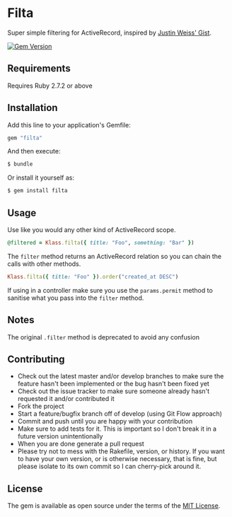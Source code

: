 # Filta

Super simple filtering for ActiveRecord, inspired by [Justin Weiss' Gist](https://gist.github.com/justinweiss/9065666).

[![Gem Version](https://badge.fury.io/rb/filta.svg)](https://badge.fury.io/rb/filta)

## Requirements

Requires Ruby 2.7.2 or above
## Installation

Add this line to your application's Gemfile:

```ruby
gem "filta"
```

And then execute:

```bash
$ bundle
```

Or install it yourself as:

```bash
$ gem install filta
```

## Usage

Use like you would any other kind of ActiveRecord scope.

```ruby
@filtered = Klass.filta({ title: "Foo", something: "Bar" })
```

The `filter` method returns an ActiveRecord relation so you can chain the calls with other methods.

```ruby
Klass.filta({ title: "Foo" }).order("created_at DESC")
```

If using in a controller make sure you use the `params.permit` method to sanitise what you pass into the `filter` method.

## Notes

The original `.filter` method is deprecated to avoid any confusion

## Contributing

- Check out the latest master and/or develop branches to make sure the feature hasn't been implemented or the bug hasn't been fixed yet
- Check out the issue tracker to make sure someone already hasn't requested it and/or contributed it
- Fork the project
- Start a feature/bugfix branch off of develop (using Git Flow approach)
- Commit and push until you are happy with your contribution
- Make sure to add tests for it. This is important so I don't break it in a future version unintentionally
- When you are done generate a pull request
- Please try not to mess with the Rakefile, version, or history. If you want to have your own version, or is otherwise necessary, that is fine, but please isolate to its own commit so I can cherry-pick around it.

## License

The gem is available as open source under the terms of the [MIT License](http://opensource.org/licenses/MIT).
